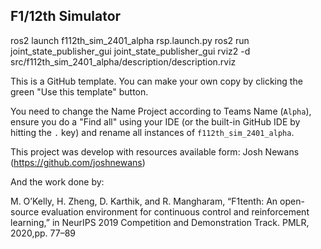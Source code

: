 ## F1/12th Simulator
ros2 launch f112th_sim_2401_alpha rsp.launch.py 
ros2 run joint_state_publisher_gui joint_state_publisher_gui
rviz2 -d src/f112th_sim_2401_alpha/description/description.rviz





This is a GitHub template. You can make your own copy by clicking the green "Use this template" button.

You need to change the Name Project according to Teams Name (`Alpha`), ensure you do a "Find all" using your IDE (or the built-in GitHub IDE by hitting the `.` key) and rename all instances of `f112th_sim_2401_alpha`.

This project was develop with resources available form:
Josh Newans (https://github.com/joshnewans)

And the work done by:

M. O’Kelly, H. Zheng, D. Karthik, and R. Mangharam, “F1tenth: An open-source evaluation environment for continuous control and reinforcement learning,” in NeurIPS 2019 Competition and Demonstration Track. PMLR, 2020,pp. 77–89
